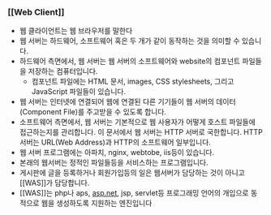 ### [[Web Client]]

- 웹 클라이언트는 웹 브라우저를 말한다
- 웹 서버는 하드웨어, 소프트웨어 혹은 두 개가 같이 동작하는 것을 의미할 수 있습니다.
- 하드웨어 측면에서, 웹 서버는 웹 서버의 소프트웨어와 website의 컴포넌트 파일들을 저장하는 컴퓨터입니다.
    - 컴포넌트 파일에는 HTML 문서, images, CSS stylesheets, 그리고 JavaScript 파일들이 있습니다.
- 웹 서버는 인터넷에 연결되어 웹에 연결된 다른 기기들이 웹 서버의 데이터(Component File)를 주고받을 수 있도록 합니다.
- 소프트웨어 측면에서, 웹 서버는 기본적으로 웹 사용자가 어떻게 호스트 파일들에 접근하는지를 관리합니다. 이 문서에서 웹 서버는 HTTP 서버로 국한합니다. HTTP 서버는 URL(Web Address)과 HTTP의 소프트웨어 일부입니다.
- 웹 서버 프로그램에는 아파치, nginx, webtobe, iis등이 있습니다.
- 본래의 웹서버는 정적인 파일들등을 서비스하는 프로그램입니다.
- 게시판에 글을 등록하거나 회원가입등의 일은 웹서버가 담당하는 것이 아니고 [[WAS]]가 담당합니다.
- [[WAS]]는 php나 aps, [asp.net](http://asp.net), jsp, servlet등 프로그래밍 언어의 개입으로 동적으로 웹을 생성하도록 지원하는 엔진입니다